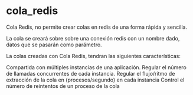 # cola_redis

Cola Redis, no permite crear colas en redis de una forma rápida y sencilla.

La cola se creará sobre sobre una conexión redis con un nombre dado, datos que se pasarán como parámetro.

La colas creadas con Cola Redis, tendran las siguientes características:

Compartida con múltiples instancias de  una aplicación.
Regular el número de llamadas concurrentes de cada instancia.
Regular el flujo/ritmo de extracción de la cola en (procesos/segundo) en cada instancia
Control el número de reintentos de un proceso de la cola
